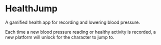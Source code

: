 # HealthJump
A gamified health app for recording and lowering blood pressure.

Each time a new blood pressure reading or healthy activity is recorded, a new platform will unlock for the character to jump to.

